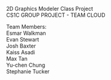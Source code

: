 2D Graphics Modeler Class Project  
CS1C GROUP PROJECT - TEAM CLOUD  

Team Members:  
Esmar Walkman  
Evan Stewart  
Josh Baxter  
Kaiss Asadi  
Max Tan  
Yu-chen Chung  
Stephanie Tucker  
